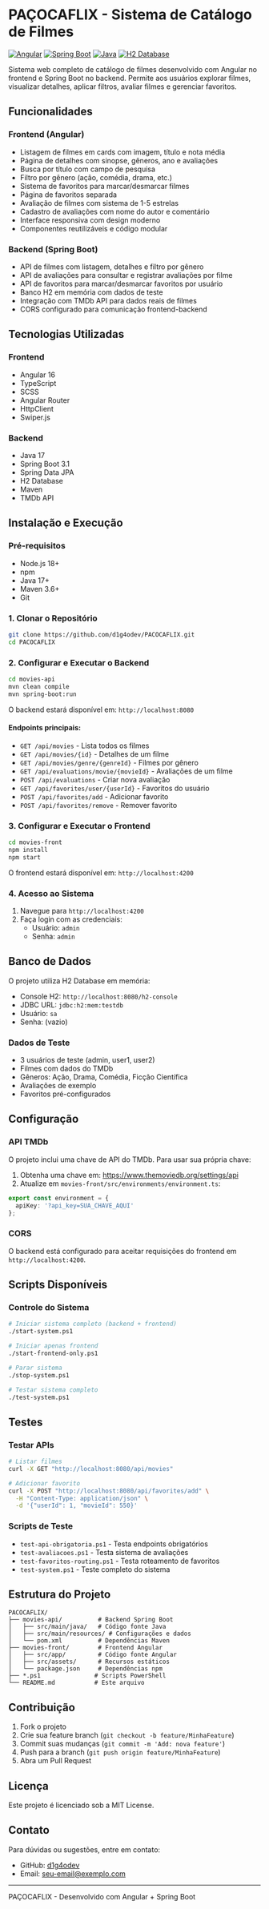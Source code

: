 # PAÇOCAFLIX - Sistema de Catálogo de Filmes

[![Angular](https://img.shields.io/badge/Angular-16-red)](https://angular.io/)
[![Spring Boot](https://img.shields.io/badge/Spring%20Boot-3.1-green)](https://spring.io/projects/spring-boot)
[![Java](https://img.shields.io/badge/Java-17-orange)](https://openjdk.org/)
[![H2 Database](https://img.shields.io/badge/H2-Database-blue)](https://www.h2database.com/)

Sistema web completo de catálogo de filmes desenvolvido com Angular no frontend e Spring Boot no backend. Permite aos usuários explorar filmes, visualizar detalhes, aplicar filtros, avaliar filmes e gerenciar favoritos.

## Funcionalidades

### Frontend (Angular)
- Listagem de filmes em cards com imagem, título e nota média
- Página de detalhes com sinopse, gêneros, ano e avaliações
- Busca por título com campo de pesquisa
- Filtro por gênero (ação, comédia, drama, etc.)
- Sistema de favoritos para marcar/desmarcar filmes
- Página de favoritos separada
- Avaliação de filmes com sistema de 1-5 estrelas
- Cadastro de avaliações com nome do autor e comentário
- Interface responsiva com design moderno
- Componentes reutilizáveis e código modular

### Backend (Spring Boot)
- API de filmes com listagem, detalhes e filtro por gênero
- API de avaliações para consultar e registrar avaliações por filme
- API de favoritos para marcar/desmarcar favoritos por usuário
- Banco H2 em memória com dados de teste
- Integração com TMDb API para dados reais de filmes
- CORS configurado para comunicação frontend-backend

## Tecnologias Utilizadas

### Frontend
- Angular 16
- TypeScript
- SCSS
- Angular Router
- HttpClient
- Swiper.js

### Backend
- Java 17
- Spring Boot 3.1
- Spring Data JPA
- H2 Database
- Maven
- TMDb API

## Instalação e Execução

### Pré-requisitos
- Node.js 18+
- npm
- Java 17+
- Maven 3.6+
- Git

### 1. Clonar o Repositório
```bash
git clone https://github.com/d1g4odev/PACOCAFLIX.git
cd PACOCAFLIX
```

### 2. Configurar e Executar o Backend
```bash
cd movies-api
mvn clean compile
mvn spring-boot:run
```

O backend estará disponível em: `http://localhost:8080`

#### Endpoints principais:
- `GET /api/movies` - Lista todos os filmes
- `GET /api/movies/{id}` - Detalhes de um filme
- `GET /api/movies/genre/{genreId}` - Filmes por gênero
- `GET /api/evaluations/movie/{movieId}` - Avaliações de um filme
- `POST /api/evaluations` - Criar nova avaliação
- `GET /api/favorites/user/{userId}` - Favoritos do usuário
- `POST /api/favorites/add` - Adicionar favorito
- `POST /api/favorites/remove` - Remover favorito

### 3. Configurar e Executar o Frontend
```bash
cd movies-front
npm install
npm start
```

O frontend estará disponível em: `http://localhost:4200`

### 4. Acesso ao Sistema
1. Navegue para `http://localhost:4200`
2. Faça login com as credenciais:
   - Usuário: `admin`
   - Senha: `admin`

## Banco de Dados

O projeto utiliza H2 Database em memória:

- Console H2: `http://localhost:8080/h2-console`
- JDBC URL: `jdbc:h2:mem:testdb`
- Usuário: `sa`
- Senha: (vazio)

### Dados de Teste
- 3 usuários de teste (admin, user1, user2)
- Filmes com dados do TMDb
- Gêneros: Ação, Drama, Comédia, Ficção Científica
- Avaliações de exemplo
- Favoritos pré-configurados

## Configuração

### API TMDb
O projeto inclui uma chave de API do TMDb. Para usar sua própria chave:

1. Obtenha uma chave em: https://www.themoviedb.org/settings/api
2. Atualize em `movies-front/src/environments/environment.ts`:
```typescript
export const environment = {
  apiKey: '?api_key=SUA_CHAVE_AQUI'
};
```

### CORS
O backend está configurado para aceitar requisições do frontend em `http://localhost:4200`.

## Scripts Disponíveis

### Controle do Sistema
```bash
# Iniciar sistema completo (backend + frontend)
./start-system.ps1

# Iniciar apenas frontend
./start-frontend-only.ps1

# Parar sistema
./stop-system.ps1

# Testar sistema completo
./test-system.ps1
```

## Testes

### Testar APIs
```bash
# Listar filmes
curl -X GET "http://localhost:8080/api/movies"

# Adicionar favorito
curl -X POST "http://localhost:8080/api/favorites/add" \
  -H "Content-Type: application/json" \
  -d '{"userId": 1, "movieId": 550}'
```

### Scripts de Teste
- `test-api-obrigatoria.ps1` - Testa endpoints obrigatórios
- `test-avaliacoes.ps1` - Testa sistema de avaliações
- `test-favoritos-routing.ps1` - Testa roteamento de favoritos
- `test-system.ps1` - Teste completo do sistema

## Estrutura do Projeto

```
PACOCAFLIX/
├── movies-api/          # Backend Spring Boot
│   ├── src/main/java/   # Código fonte Java
│   ├── src/main/resources/ # Configurações e dados
│   └── pom.xml          # Dependências Maven
├── movies-front/        # Frontend Angular
│   ├── src/app/         # Código fonte Angular
│   ├── src/assets/      # Recursos estáticos
│   └── package.json     # Dependências npm
├── *.ps1               # Scripts PowerShell
└── README.md           # Este arquivo
```

## Contribuição

1. Fork o projeto
2. Crie sua feature branch (`git checkout -b feature/MinhaFeature`)
3. Commit suas mudanças (`git commit -m 'Add: nova feature'`)
4. Push para a branch (`git push origin feature/MinhaFeature`)
5. Abra um Pull Request

## Licença

Este projeto é licenciado sob a MIT License.

## Contato

Para dúvidas ou sugestões, entre em contato:
- GitHub: [d1g4odev](https://github.com/d1g4odev)
- Email: seu-email@exemplo.com

---

PAÇOCAFLIX - Desenvolvido com Angular + Spring Boot 